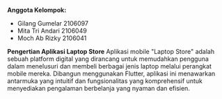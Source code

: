 **Anggota Kelompok:**
- Gilang Gumelar 2106097
- Mita Tri Andari 2106049
- Moch Ab Rizky 2106041

**Pengertian Aplikasi Laptop Store**
Aplikasi mobile "Laptop Store" adalah sebuah platform digital yang dirancang untuk memudahkan pengguna dalam menelusuri dan membeli berbagai jenis laptop melalui perangkat mobile mereka. Dibangun menggunakan Flutter, aplikasi ini menawarkan antarmuka yang intuitif dan fungsionalitas yang komprehensif untuk menyediakan pengalaman berbelanja yang nyaman dan efisien.
